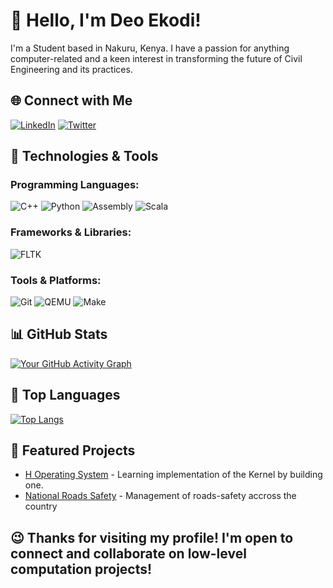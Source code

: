 <!-- Introduction -->
# 👋 Hello, I'm Deo Ekodi!

I'm a Student based in Nakuru, Kenya. I have a passion for anything computer-related and a keen interest in transforming the future of Civil Engineering and its practices. 

<!-- Social Media Badges -->
## 🌐 Connect with Me
[![LinkedIn](https://img.shields.io/badge/LinkedIn-YourLinkedInProfile-blue?style=flat-square&logo=linkedin)](https://www.linkedin.com/in/deogratius-ekodi-a118b7216/)
[![Twitter](https://img.shields.io/badge/Twitter-YourTwitterHandle-blue?style=flat-square&logo=twitter)](https://twitter.com/ekodi_deo)

<!-- Technologies & Tools -->
## 🔧 Technologies & Tools
### Programming Languages:
![C++](https://img.shields.io/badge/-C%2B%2B-00599C?style=flat-square&logo=c%2B%2B&logoColor=white)
![Python](https://img.shields.io/badge/-Python-3776AB?style=flat-square&logo=python&logoColor=white)
![Assembly](https://img.shields.io/badge/-Assembly-007ACC?style=flat-square&logo=assembly&logoColor=white)
![Scala](https://img.shields.io/badge/-Scala-DC322F?style=flat-square&logo=scala&logoColor=white)
### Frameworks & Libraries:
![FLTK](https://img.shields.io/badge/-FLTK-8CCBE5?style=flat-square&logo=fltk&logoColor=white)
### Tools & Platforms:
![Git](https://img.shields.io/badge/-Git-F05032?style=flat-square&logo=git&logoColor=white)
![QEMU](https://img.shields.io/badge/-QEMU-F37626?style=flat-square&logo=qemu&logoColor=white)
![Make](https://img.shields.io/badge/-Make-FFA500?style=flat-square&logo=gnu-make&logoColor=white)

<!-- GitHub Stats -->
## 📊 GitHub Stats
[![Your GitHub Activity Graph](https://github-readme-stats.vercel.app/api?username=Deo-Ekodi&bg_color=ffffff00&hide_border=true&line_height=20&text_color=777&hide_title=true)](https://github.com/Deo-Ekodi)


<!-- Top Languages -->
## 🚀 Top Languages
[![Top Langs](https://github-readme-stats.vercel.app/api/top-langs/?username=Deo-Ekodi&layout=compact&theme=radical)](https://github.com/Deo-Ekodi)

<!-- Projects -->
## 💼 Featured Projects
- [H Operating System](https://github.com/Deo-Ekodi/hOS.git) - Learning implementation of the Kernel by building one.
- [National Roads Safety](https://github.com/Deo-Ekodi/National-Raads-Safety.git) - Management of roads-safety accross the country

<!-- Footer -->
## 😉 Thanks for visiting my profile! I'm open to connect and collaborate on low-level computation projects!
